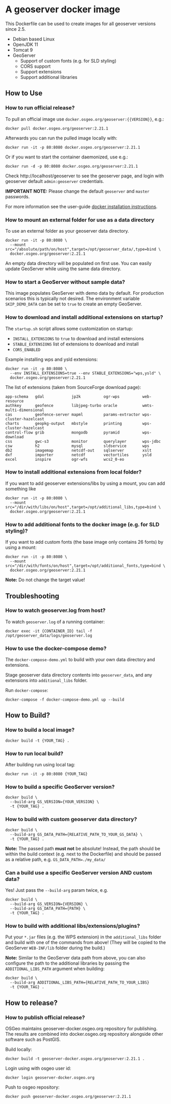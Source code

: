 # A geoserver docker image

This Dockerfile can be used to create images for all geoserver versions since 2.5.

* Debian based Linux
* OpenJDK 11
* Tomcat 9
* GeoServer
  * Support of custom fonts (e.g. for SLD styling)
  * CORS support
  * Support extensions
  * Support additional libraries

## How to Use

### How to run official release?

To pull an official image use ``docker.osgeo.org/geoserver:{{VERSION}}``, e.g.:

```
docker pull docker.osgeo.org/geoserver:2.21.1
```

Afterwards you can run the pulled image locally with:

```
docker run -it -p 80:8080 docker.osgeo.org/geoserver:2.21.1
```

Or if you want to start the container daemonized, use e.g.:

```
docker run -d -p 80:8080 docker.osgeo.org/geoserver:2.21.1
```

Check http://localhost/geoserver to see the geoserver page,
and login with geoserver default `admin:geoserver` credentials.

**IMPORTANT NOTE:** Please change the default ``geoserver`` and ``master`` passwords.

For more information see the user-guide [docker installation instructions](https://docs.geoserver.org/latest/en/user/installation/docker).

### How to mount an external folder for use as a data directory

To use an external folder as your geoserver data directory.


```
docker run -it -p 80:8080 \
  --mount src="/absolute/path/on/host",target=/opt/geoserver_data/,type=bind \
  docker.osgeo.org/geoserver:2.21.1
```

An empty data directory will be populated on first use. You can easily update GeoServer while
using the same data directory.

### How to start a GeoServer without sample data?

This image populates GeoServer with demo data by default. For production scenarios this is typically not desired.
The environment variable `SKIP_DEMO_DATA` can be set to `true` to create an empty GeoServer.

### How to download and install additional extensions on startup?

The ``startup.sh`` script allows some customization on startup:

* ``INSTALL_EXTENSIONS`` to ``true`` to download and install extensions
* ``STABLE_EXTENSIONS`` list of extensions to download and install
* ``CORS_ENABLED``

Example installing wps and ysld extensions:

```
docker run -it -p 80:8080 \
  --env INSTALL_EXTENSIONS=true --env STABLE_EXTENSIONS="wps,ysld" \
  docker.osgeo.org/geoserver:2.21.1
```

The list of extensions (taken from SourceForge download page):

```
app-schema   gdal            jp2k          ogr-wps          web-resource
authkey      geofence        libjpeg-turbo oracle           wmts-multi-dimensional
cas          geofence-server mapml         params-extractor wps-cluster-hazelcast
charts       geopkg-output   mbstyle       printing         wps-cluster-hazelcast
control-flow grib            mongodb       pyramid          wps-download
css          gwc-s3          monitor       querylayer       wps-jdbc
csw          h2              mysql         sldservice       wps
db2          imagemap        netcdf-out    sqlserver        xslt
dxf          importer        netcdf        vectortiles      ysld
excel        inspire         ogr-wfs       wcs2_0-eo
```

### How to install additional extensions from local folder?

If you want to add geoserver extensions/libs by using a mount, you can add something like

```
docker run -it -p 80:8080 \
  --mount src="/dir/with/libs/on/host",target=/opt/additional_libs,type=bind \
  docker.osgeo.org/geoserver:2.21.1
```

### How to add additional fonts to the docker image (e.g. for SLD styling)?

If you want to add custom fonts (the base image only contains 26 fonts) by using a mount:

```
docker run -it -p 80:8080 \
  --mount src="/dir/with/fonts/on/host",target=/opt/additional_fonts,type=bind \
  docker.osgeo.org/geoserver:2.21.1
```

**Note:** Do not change the target value!

## Troubleshooting

### How to watch geoserver.log from host?

To watch ``geoserver.log`` of a running container:

```
docker exec -it {CONTAINER_ID} tail -f /opt/geoserver_data/logs/geoserver.log
```

### How to use the docker-compose demo?

The ``docker-compose-demo.yml`` to build with your own data directory and extensions.

Stage geoserver data directory contents into ``geoserver_data``, and any extensions into ``additional_libs`` folder.

Run ``docker-compose``:

```
docker-compose -f docker-compose-demo.yml up --build
```

## How to Build?


### How to build a local image?

```
docker build -t {YOUR_TAG} .
```

### How to run local build?

After building run using local tag:

```
docker run -it -p 80:8080 {YOUR_TAG}
```

### How to build a specific GeoServer version?

```
docker build \
  --build-arg GS_VERSION={YOUR_VERSION} \
  -t {YOUR_TAG} .
```

### How to build with custom geoserver data directory?

```
docker build \
  --build-arg GS_DATA_PATH={RELATIVE_PATH_TO_YOUR_GS_DATA} \
  -t {YOUR_TAG} .
```

**Note:** The passed path **must not** be absolute! Instead, the path should be within the build context (e.g. next to the Dockerfile) and should be passed as a relative path, e.g. `GS_DATA_PATH=./my_data/`

### Can a build use a specific GeoServer version AND custom data?

Yes! Just pass the `--build-arg` param twice, e.g.

```
docker build \
  --build-arg GS_VERSION={VERSION} \
  --build-arg GS_DATA_PATH={PATH} \
  -t {YOUR_TAG} .
```

### How to build with additional libs/extensions/plugins?

Put your `*.jar` files (e.g. the WPS extension) in the `additional_libs` folder and build with one of the commands from above! (They will be copied to the GeoServer `WEB-INF/lib` folder during the build.)

**Note:** Similar to the GeoServer data path from above, you can also configure the path to the additional libraries by passing the `ADDITIONAL_LIBS_PATH` argument when building:

```
docker build \
  --build-arg ADDITIONAL_LIBS_PATH={RELATIVE_PATH_TO_YOUR_LIBS}
  -t {YOUR_TAG} .
```

## How to release?

### How to publish official release?

OSGeo maintains geoserver-docker.osgeo.org repository for publishing. The results are combined into docker.osgeo.org repository alongside other software such as PostGIS.

Build locally:
```
docker build -t geoserver-docker.osgeo.org/geoserver:2.21.1 .
```

Login using with osgeo user id:
```
docker login geoserver-docker.osgeo.org
```

Push to osgeo repository:
```
docker push geoserver-docker.osgeo.org/geoserver:2.21.1
```
